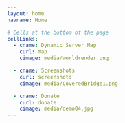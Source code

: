 ```yaml
---
layout: home
navname: Home

# Cells at the bottom of the page
cellLinks:
  - cname: Dynamic Server Map
    curl: map
    cimage: media/worldrender.png

  - cname: Screenshots
    curl: screenshots
    cimage: media/CoveredBridge1.png

  - cname: Donate
    curl: donate
    cimage: media/demo04.jpg
---
```

